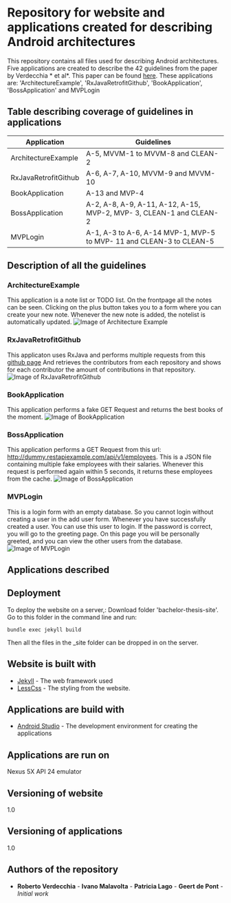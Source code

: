 # Repository for website and applications created for describing Android architectures 

This repository contains all files used for describing Android architectures.
Five applications are created to describe the 42 guidelines from the paper by Verdecchia * et al*.
This paper can be found [here](https://robertoverdecchia.github.io/papers/ICSA_2019.pdf).
These applications are: 'ArchitectureExample', 'RxJavaRetrofitGithub', 'BookApplication', 'BossApplication' and MVPLogin

## Table describing coverage of guidelines in applications

Application  | Guidelines
------------- | -------------
ArchitectureExample  | A-5, MVVM-1 to MVVM-8 and CLEAN-2
RxJavaRetrofitGithub | A-6, A-7, A-10, MVVM-9 and MVVM-10
BookApplication      | A-13 and MVP-4
BossApplication      | A-2, A-8, A-9, A-11, A-12, A-15, MVP-2, MVP- 3, CLEAN-1 and CLEAN-2
MVPLogin             | A-1, A-3 to A-6, A-14 MVP-1, MVP-5 to MVP- 11 and CLEAN-3 to CLEAN-5

## Description of all the guidelines
### ArchitectureExample
This application is a note list or TODO list. 
On the frontpage all the notes can be seen. 
Clicking on the plus button takes you to a form where you can create your new note. 
Whenever the new note is added, the notelist is automatically updated. 
![Image of Architecture Example](https://geertdepont.github.io/assets/ArchitecturePhone.png)

### RxJavaRetrofitGithub
This applicaton uses RxJava and performs multiple requests from this [github page](https://github.com/Geertdepont)
And retrieves the contributors from each repository and shows for each contributor the amount of contributions in that repository.
![Image of RxJavaRetrofitGithub](https://geertdepont.github.io/assets/RxjavaGithub.png)
### BookApplication
This application performs a fake GET Request and returns the best books of the moment. 
![Image of BookApplication](https://geertdepont.github.io/assets/BookSecondPhone.png)
### BossApplication
This application performs a GET Request from this url: http://dummy.restapiexample.com/api/v1/employees. 
This is a JSON file containing multiple fake employees with their salaries. 
Whenever this request is performed again within 5 seconds, it returns these employees from the cache. 
![Image of BossApplication](https://geertdepont.github.io/assets/BossAppPhone.png)

### MVPLogin
This is a login form with an empty database. 
So you cannot login without creating a user in the add user form. 
Whenever you have successfully created a user. 
You can use this user to login. If the password is correct, you will go to the greeting page. 
On this page you will be personally greeted, and you can view the other users from the database. 
![Image of MVPLogin](https://geertdepont.github.io/assets/LoginPhone.png)



## Applications described



## Deployment

To deploy the website on a server,:
Download folder 'bachelor-thesis-site'.
Go to this folder in the command line and run:

```
bundle exec jekyll build
```

Then all the files in the _site folder can be dropped in on the server. 

## Website is built with

* [Jekyll](https://jekyllrb.com/) - The web framework used
* [LessCss](http://lesscss.cn/) - The styling from the website.

## Applications are build with
* [Android Studio](https://developer.android.com/studio) - The development environment for creating the applications

## Applications are run on
Nexus 5X API 24 emulator

## Versioning of website
1.0

## Versioning of applications
1.0

## Authors of the repository

* **Roberto Verdecchia** - **Ivano Malavolta** - **Patricia Lago** - **Geert de Pont** - *Initial work* 

